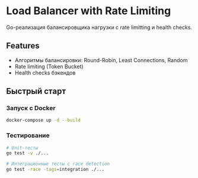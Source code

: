 # Load Balancer with Rate Limiting

Go-реализация балансировщика нагрузки с rate limitting и health checks.

## Features
- Алгоритмы балансировки: Round-Robin, Least Connections, Random
- Rate limiting (Token Bucket)
- Health checks бэкендов

## Быстрый старт

### Запуск с Docker
```bash
docker-compose up -d --build
```

### Тестирование
```bash
# Unit-тесты
go test -v ./...

# Интеграционные тесты с race detection
go test -race -tags=integration ./...
